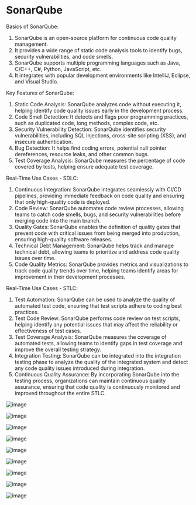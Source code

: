 #  SonarQube 


Basics of SonarQube:
1. SonarQube is an open-source platform for continuous code quality management.
2. It provides a wide range of static code analysis tools to identify bugs, security vulnerabilities, and code smells.
3. SonarQube supports multiple programming languages such as Java, C/C++, C#, Python, JavaScript, etc.
4. It integrates with popular development environments like IntelliJ, Eclipse, and Visual Studio.

Key Features of SonarQube:
1. Static Code Analysis: SonarQube analyzes code without executing it, helping identify code quality issues early in the development process.
2. Code Smell Detection: It detects and flags poor programming practices, such as duplicated code, long methods, complex code, etc.
3. Security Vulnerability Detection: SonarQube identifies security vulnerabilities, including SQL injections, cross-site scripting (XSS), and insecure authentication.
4. Bug Detection: It helps find coding errors, potential null pointer dereferences, resource leaks, and other common bugs.
5. Test Coverage Analysis: SonarQube measures the percentage of code covered by tests, helping ensure adequate test coverage.

Real-Time Use Cases - SDLC:
1. Continuous Integration: SonarQube integrates seamlessly with CI/CD pipelines, providing immediate feedback on code quality and ensuring that only high-quality code is deployed.
2. Code Review: SonarQube automates code review processes, allowing teams to catch code smells, bugs, and security vulnerabilities before merging code into the main branch.
3. Quality Gates: SonarQube enables the definition of quality gates that prevent code with critical issues from being merged into production, ensuring high-quality software releases.
4. Technical Debt Management: SonarQube helps track and manage technical debt, allowing teams to prioritize and address code quality issues over time.
5. Code Quality Metrics: SonarQube provides metrics and visualizations to track code quality trends over time, helping teams identify areas for improvement in their development processes.

Real-Time Use Cases - STLC:
1. Test Automation: SonarQube can be used to analyze the quality of automated test code, ensuring that test scripts adhere to coding best practices.
2. Test Code Review: SonarQube performs code review on test scripts, helping identify any potential issues that may affect the reliability or effectiveness of test cases.
3. Test Coverage Analysis: SonarQube measures the coverage of automated tests, allowing teams to identify gaps in test coverage and improve the overall testing strategy.
4. Integration Testing: SonarQube can be integrated into the integration testing phase to analyze the quality of the integrated system and detect any code quality issues introduced during integration.
5. Continuous Quality Assurance: By incorporating SonarQube into the testing process, organizations can maintain continuous quality assurance, ensuring that code quality is continuously monitored and improved throughout the entire STLC.

![image](https://github.com/qriz1452/cheatsheet/assets/112246222/ba69a0e2-390e-45a7-977f-1935067d54cd)


![image](https://github.com/qriz1452/cheatsheet/assets/112246222/568a243b-d7e5-4b8c-a8dd-3aa2c7d4bc7f)

![image](https://github.com/qriz1452/cheatsheet/assets/112246222/880363fc-ee60-4545-a10f-95b8aa479322)

![image](https://github.com/qriz1452/cheatsheet/assets/112246222/e7612316-9b4d-4118-8f3d-245c9cfbd146)

![image](https://github.com/qriz1452/cheatsheet/assets/112246222/58c21574-62c3-4f4b-a506-bc97f33cf822)


![image](https://github.com/qriz1452/cheatsheet/assets/112246222/c19e4337-1756-4c37-8276-809193cb5aa2)

![image](https://github.com/qriz1452/cheatsheet/assets/112246222/10e9b692-04cd-4b24-b6f1-6dbbbf2aef98)

![image](https://github.com/qriz1452/cheatsheet/assets/112246222/9e90a33b-5890-427e-b3ac-2998585e13bb)

![image](https://github.com/qriz1452/cheatsheet/assets/112246222/d0403266-62c3-4823-84f8-843bb5d1e352)
